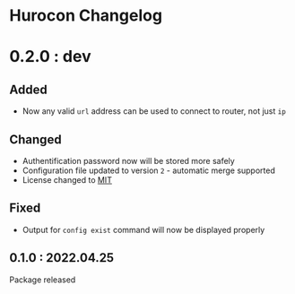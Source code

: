 # Hurocon Changelog

# 0.2.0 : dev
## Added
- Now any valid `url` address can be used to connect to router, not just `ip`

## Changed
- Authentification password now will be stored more safely
- Configuration file updated to version `2` - automatic merge supported
- License changed to [MIT](./LICENSE)

## Fixed
- Output for `config exist` command will now be displayed properly


## 0.1.0 : 2022.04.25
Package released
